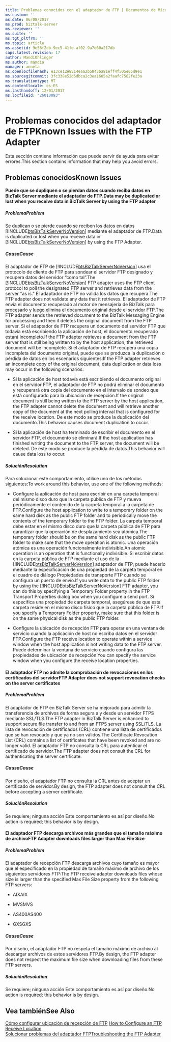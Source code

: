 ```yaml
---
title: Problemas conocidos con el adaptador de FTP | Documentos de Microsoft
ms.custom: ''
ms.date: 06/08/2017
ms.prod: biztalk-server
ms.reviewer: ''
ms.suite: ''
ms.tgt_pltfrm: ''
ms.topic: article
ms.assetid: 9e58f2db-9ec5-41fe-af02-9a7d60a217db
caps.latest.revision: 17
author: MandiOhlinger
ms.author: mandia
manager: anneta
ms.openlocfilehash: e13ce12e8514eaa2b5843ba81eff4f505e65d9e1
ms.sourcegitcommit: 3fc338e52d5dbca2c3ea1685a2faafc7582fe23a
ms.translationtype: MT
ms.contentlocale: es-ES
ms.lasthandoff: 12/01/2017
ms.locfileid: "26010093"
---
```

# <a name="known-issues-with-the-ftp-adapter"></a><span data-ttu-id="dc8ec-102">Problemas conocidos del adaptador de FTP</span><span class="sxs-lookup"><span data-stu-id="dc8ec-102">Known Issues with the FTP Adapter</span></span>
<span data-ttu-id="dc8ec-103">Esta sección contiene información que puede servir de ayuda para evitar errores.</span><span class="sxs-lookup"><span data-stu-id="dc8ec-103">This section contains information that may help you avoid errors.</span></span>  
  
## <a name="known-issues"></a><span data-ttu-id="dc8ec-104">Problemas conocidos</span><span class="sxs-lookup"><span data-stu-id="dc8ec-104">Known Issues</span></span>  
  
#### <a name="data-may-be-duplicated-or-lost-when-you-receive-data-in-biztalk-server-by-using-the-ftp-adapter"></a><span data-ttu-id="dc8ec-105">Puede que se dupliquen o se pierdan datos cuando reciba datos en BizTalk Server mediante el adaptador de FTP.</span><span class="sxs-lookup"><span data-stu-id="dc8ec-105">Data may be duplicated or lost when you receive data in BizTalk Server by using the FTP adapter</span></span>  
  
##### <a name="problem"></a><span data-ttu-id="dc8ec-106">Problema</span><span class="sxs-lookup"><span data-stu-id="dc8ec-106">Problem</span></span>  
 <span data-ttu-id="dc8ec-107">Se duplican o se pierde cuando se reciben los datos en datos [!INCLUDE[btsBizTalkServerNoVersion](../includes/btsbiztalkservernoversion-md.md)] mediante el adaptador de FTP.</span><span class="sxs-lookup"><span data-stu-id="dc8ec-107">Data is duplicated or lost when you receive data in [!INCLUDE[btsBizTalkServerNoVersion](../includes/btsbiztalkservernoversion-md.md)] by using the FTP Adapter.</span></span>  
  
##### <a name="cause"></a><span data-ttu-id="dc8ec-108">Causa</span><span class="sxs-lookup"><span data-stu-id="dc8ec-108">Cause</span></span>  
 <span data-ttu-id="dc8ec-109">El adaptador de FTP de [!INCLUDE[btsBizTalkServerNoVersion](../includes/btsbiztalkservernoversion-md.md)] usa el protocolo de cliente de FTP para sondear el servidor FTP designado y recupera datos del servidor “como tal”.</span><span class="sxs-lookup"><span data-stu-id="dc8ec-109">The [!INCLUDE[btsBizTalkServerNoVersion](../includes/btsbiztalkservernoversion-md.md)] FTP adapter uses the FTP client protocol to poll the designated FTP server and retrieves data from the server "as is."</span></span> <span data-ttu-id="dc8ec-110">El adaptador de FTP no valida los datos que recupera.</span><span class="sxs-lookup"><span data-stu-id="dc8ec-110">The FTP adapter does not validate any data that it retrieves.</span></span> <span data-ttu-id="dc8ec-111">El adaptador de FTP envía el documento recuperado al motor de mensajería de BizTalk para procesarlo y luego elimina el documento original desde el servidor FTP.</span><span class="sxs-lookup"><span data-stu-id="dc8ec-111">The FTP adapter sends the retrieved document to the BizTalk Messaging Engine for processing and then it deletes the original document from the FTP server.</span></span> <span data-ttu-id="dc8ec-112">Si el adaptador de FTP recupera un documento del servidor FTP que todavía está escribiendo la aplicación de host, el documento recuperado estará incompleto.</span><span class="sxs-lookup"><span data-stu-id="dc8ec-112">If the FTP adapter retrieves a document from the FTP server that is still being written to by the host application, the retrieved document will be incomplete.</span></span> <span data-ttu-id="dc8ec-113">Si el adaptador de FTP recupera una copia incompleta del documento original, puede que se produzca la duplicación o pérdida de datos en los escenarios siguientes:</span><span class="sxs-lookup"><span data-stu-id="dc8ec-113">If the FTP adapter retrieves an incomplete copy of the original document, data duplication or data loss may occur in the following scenarios:</span></span>  
  
-   <span data-ttu-id="dc8ec-114">Si la aplicación de host todavía está escribiendo el documento original en el servidor FTP, el adaptador de FTP no podrá eliminar el documento y recuperará otra copia del documento en el intervalo de sondeo que está configurado para la ubicación de recepción.</span><span class="sxs-lookup"><span data-stu-id="dc8ec-114">If the original document is still being written to the FTP server by the host application, the FTP adapter cannot delete the document and will retrieve another copy of the document at the next polling interval that is configured for the receive location.</span></span> <span data-ttu-id="dc8ec-115">De este modo se produce la duplicación del documento.</span><span class="sxs-lookup"><span data-stu-id="dc8ec-115">This behavior causes document duplication to occur.</span></span>  
  
-   <span data-ttu-id="dc8ec-116">Si la aplicación de host ha terminado de escribir el documento en el servidor FTP, el documento se eliminará.</span><span class="sxs-lookup"><span data-stu-id="dc8ec-116">If the host application has finished writing the document to the FTP server, the document will be deleted.</span></span> <span data-ttu-id="dc8ec-117">De este modo se produce la pérdida de datos.</span><span class="sxs-lookup"><span data-stu-id="dc8ec-117">This behavior will cause data loss to occur.</span></span>  
  
##### <a name="resolution"></a><span data-ttu-id="dc8ec-118">Solución</span><span class="sxs-lookup"><span data-stu-id="dc8ec-118">Resolution</span></span>  
 <span data-ttu-id="dc8ec-119">Para solucionar este comportamiento, utilice uno de los métodos siguientes:</span><span class="sxs-lookup"><span data-stu-id="dc8ec-119">To work around this behavior, use one of the following methods:</span></span>  
  
-   <span data-ttu-id="dc8ec-120">Configure la aplicación de host para escribir en una carpeta temporal del mismo disco duro que la carpeta pública de FTP y mueva periódicamente el contenido de la carpeta temporal a la carpeta de FTP.</span><span class="sxs-lookup"><span data-stu-id="dc8ec-120">Configure the host application to write to a temporary folder on the same hard disk as the public FTP folder and to periodically move the contents of the temporary folder to the FTP folder.</span></span> <span data-ttu-id="dc8ec-121">La carpeta temporal debe estar en el mismo disco duro que la carpeta pública de FTP para garantizar que la operación de desplazamiento sea atómica.</span><span class="sxs-lookup"><span data-stu-id="dc8ec-121">The temporary folder should be on the same hard disk as the public FTP folder to make sure that the move operation is atomic.</span></span> <span data-ttu-id="dc8ec-122">Una operación atómica es una operación funcionalmente indivisible.</span><span class="sxs-lookup"><span data-stu-id="dc8ec-122">An atomic operation is an operation that is functionally indivisible.</span></span> <span data-ttu-id="dc8ec-123">Si escribir datos en la carpeta pública de FTP mediante el uso de la [!INCLUDE[btsBizTalkServerNoVersion](../includes/btsbiztalkservernoversion-md.md)] adaptador de FTP, puede hacerlo mediante la especificación de una propiedad de la carpeta temporal en el cuadro de diálogo Propiedades de transporte FTP cuando se configura un puerto de envío.</span><span class="sxs-lookup"><span data-stu-id="dc8ec-123">If you write data to the public FTP folder by using the [!INCLUDE[btsBizTalkServerNoVersion](../includes/btsbiztalkservernoversion-md.md)] FTP adapter, you can do this by specifying a Temporary Folder property in the FTP Transport Properties dialog box when you configure a send port.</span></span> <span data-ttu-id="dc8ec-124">Si especifica una propiedad de carpeta temporal, asegúrese de que esta carpeta reside en el mismo disco físico que la carpeta pública de FTP.</span><span class="sxs-lookup"><span data-stu-id="dc8ec-124">If you specify a Temporary Folder property, make sure that this folder is on the same physical disk as the public FTP folder.</span></span>  
  
-   <span data-ttu-id="dc8ec-125">Configure la ubicación de recepción FTP para operar en una ventana de servicio cuando la aplicación de host no escriba datos en el servidor FTP.</span><span class="sxs-lookup"><span data-stu-id="dc8ec-125">Configure the FTP receive location to operate within a service window when the host application is not writing data to the FTP server.</span></span> <span data-ttu-id="dc8ec-126">Puede determinar la ventana de servicio cuando configura las propiedades de ubicación de recepción.</span><span class="sxs-lookup"><span data-stu-id="dc8ec-126">You can specify the service window when you configure the receive location properties.</span></span>  
  
#### <a name="ftp-adapter-does-not-support-revocation-checks-on-the-server-certificates"></a><span data-ttu-id="dc8ec-127">El adaptador FTP no admite la comprobación de revocaciones en los certificados del servidor</span><span class="sxs-lookup"><span data-stu-id="dc8ec-127">FTP Adapter does not support revocation checks on the server certificates</span></span>  
  
##### <a name="problem"></a><span data-ttu-id="dc8ec-128">Problema</span><span class="sxs-lookup"><span data-stu-id="dc8ec-128">Problem</span></span>  
 <span data-ttu-id="dc8ec-129">El adaptador de FTP en BizTalk Server se ha mejorado para admitir la transferencia de archivos de forma segura a y desde un servidor FTPS mediante SSL/TLS.</span><span class="sxs-lookup"><span data-stu-id="dc8ec-129">The FTP adapter in BizTalk Server is enhanced to support secure file transfer to and from an FTPS server using SSL/TLS.</span></span> <span data-ttu-id="dc8ec-130">La lista de revocación de certificados (CRL) contiene una lista de certificados que se han revocado y que ya no son válidos.</span><span class="sxs-lookup"><span data-stu-id="dc8ec-130">The Certificate Revocation List (CRL) contains a list of certificates that have been revoked and are no longer valid.</span></span> <span data-ttu-id="dc8ec-131">El adaptador FTP no consulta la CRL para autenticar el certificado de servidor.</span><span class="sxs-lookup"><span data-stu-id="dc8ec-131">The FTP adapter does not consult the CRL for authenticating the server certificate.</span></span>  
  
##### <a name="cause"></a><span data-ttu-id="dc8ec-132">Causa</span><span class="sxs-lookup"><span data-stu-id="dc8ec-132">Cause</span></span>  
 <span data-ttu-id="dc8ec-133">Por diseño, el adaptador FTP no consulta la CRL antes de aceptar un certificado de servidor.</span><span class="sxs-lookup"><span data-stu-id="dc8ec-133">By design, the FTP adapter does not consult the CRL before accepting a server certificate.</span></span>  
  
##### <a name="resolution"></a><span data-ttu-id="dc8ec-134">Solución</span><span class="sxs-lookup"><span data-stu-id="dc8ec-134">Resolution</span></span>  
 <span data-ttu-id="dc8ec-135">Se requiere; ninguna acción Este comportamiento es así por diseño.</span><span class="sxs-lookup"><span data-stu-id="dc8ec-135">No action is required; this behavior is by design.</span></span>  
  
#### <a name="ftp-adapter-downloads-files-larger-than-max-file-size"></a><span data-ttu-id="dc8ec-136">El adaptador FTP descarga archivos más grandes que el tamaño máximo de archivo</span><span class="sxs-lookup"><span data-stu-id="dc8ec-136">FTP Adapter downloads files larger than Max File Size</span></span>  
  
##### <a name="problem"></a><span data-ttu-id="dc8ec-137">Problema</span><span class="sxs-lookup"><span data-stu-id="dc8ec-137">Problem</span></span>  
 <span data-ttu-id="dc8ec-138">El adaptador de recepción FTP descarga archivos cuyo tamaño es mayor que el especificado en la propiedad de tamaño máximo de archivo de los siguientes servidores FTP:</span><span class="sxs-lookup"><span data-stu-id="dc8ec-138">The FTP receive adapter downloads files whose size is larger than the specified Max File Size property from the following FTP servers:</span></span>  
  
-   <span data-ttu-id="dc8ec-139">AIX</span><span class="sxs-lookup"><span data-stu-id="dc8ec-139">AIX</span></span>  
  
-   <span data-ttu-id="dc8ec-140">MVS</span><span class="sxs-lookup"><span data-stu-id="dc8ec-140">MVS</span></span>  
  
-   <span data-ttu-id="dc8ec-141">AS400</span><span class="sxs-lookup"><span data-stu-id="dc8ec-141">AS400</span></span>  
  
-   <span data-ttu-id="dc8ec-142">GXS</span><span class="sxs-lookup"><span data-stu-id="dc8ec-142">GXS</span></span>  
  
##### <a name="cause"></a><span data-ttu-id="dc8ec-143">Causa</span><span class="sxs-lookup"><span data-stu-id="dc8ec-143">Cause</span></span>  
 <span data-ttu-id="dc8ec-144">Por diseño, el adaptador FTP no respeta el tamaño máximo de archivo al descargar archivos de estos servidores FTP.</span><span class="sxs-lookup"><span data-stu-id="dc8ec-144">By design, the FTP adapter does not respect the maximum file size when downloading files from these FTP servers.</span></span>  
  
##### <a name="resolution"></a><span data-ttu-id="dc8ec-145">Solución</span><span class="sxs-lookup"><span data-stu-id="dc8ec-145">Resolution</span></span>  
 <span data-ttu-id="dc8ec-146">Se requiere; ninguna acción Este comportamiento es así por diseño.</span><span class="sxs-lookup"><span data-stu-id="dc8ec-146">No action is required; this behavior is by design.</span></span>  
  
## <a name="see-also"></a><span data-ttu-id="dc8ec-147">Vea también</span><span class="sxs-lookup"><span data-stu-id="dc8ec-147">See Also</span></span>  
 <span data-ttu-id="dc8ec-148">[Cómo configurar ubicación de recepción de FTP](http://msdn.microsoft.com/library/1d8fde35-f787-4a5e-a8bd-8c418d0f75c3) </span><span class="sxs-lookup"><span data-stu-id="dc8ec-148">[How to Configure an FTP Receive Location](http://msdn.microsoft.com/library/1d8fde35-f787-4a5e-a8bd-8c418d0f75c3) </span></span>  
 [<span data-ttu-id="dc8ec-149">Solucionar problemas del adaptador FTP</span><span class="sxs-lookup"><span data-stu-id="dc8ec-149">Troubleshooting the FTP Adapter</span></span>](../core/troubleshooting-the-ftp-adapter.md)